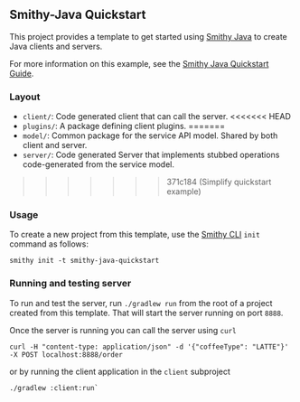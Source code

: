 ## Smithy-Java Quickstart

This project provides a template to get started using [Smithy Java](https://github.com/smithy-lang/smithy-java/) 
to create Java clients and servers.

For more information on this example, see the [Smithy Java Quickstart Guide](https://smithy.io/2.0/java/quickstart.html).

### Layout 
- `client/`: Code generated client that can call the server.
<<<<<<< HEAD
- `plugins/`: A package defining client plugins.
=======
- `model/`: Common package for the service API model. Shared by both client and server.
- `server/`: Code generated Server that implements stubbed operations code-generated from the service model.
>>>>>>> 371c184 (Simplify quickstart example)

### Usage

To create a new project from this template, use the [Smithy CLI](https://smithy.io/2.0/guides/smithy-cli/index.html)
`init` command as follows:

```console
smithy init -t smithy-java-quickstart
```

### Running and testing server

To run and test the server, run `./gradlew run` from the root of a project created from this
template. That will start the server running on port `8888`.

Once the server is running you can call the server using `curl`

```console
curl -H "content-type: application/json" -d '{"coffeeType": "LATTE"}' -X POST localhost:8888/order
```

or by running the client application in the `client` subproject

```console
./gradlew :client:run`
```
